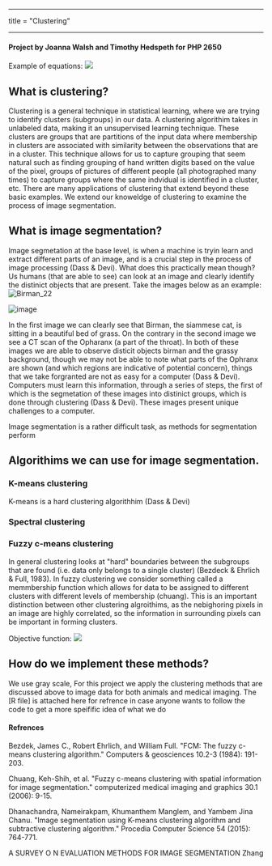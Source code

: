 
---

title = "Clustering"

---

#### Project by Joanna Walsh and Timothy Hedspeth for PHP 2650

Example of equations: <img src="https://render.githubusercontent.com/render/math?math=e^{i \pi} = -1">

## What is clustering? 
Clustering is a general technique in statistical learning, where we are trying to identify clusters (subgroups) in our data. A clustering algorithim takes in unlabeled data, making it an unsupervised learning technique. These clusters are groups that are partitions of the input data where membership in clusters are associated with similarity between the observations that are in a cluster. This technique allows for us to capture grouping that seem natural such as finding grouping of hand written digits based on the value of the pixel, groups of pictures of different people (all photographed many times) to capture groups where the same indvidual is identified in a cluster, etc. There are many applications of clustering that extend beyond these basic examples. We extend our knoweldge of clustering to examine the process of image segmentation. 

## What is image segmentation?
Image segmetation at the base level, is when a machine is tryin learn and extract different parts of an image, and is a crucial step in the process of image processing (Dass & Devi). What does this practically mean though? Us humans (that are able to see) can look at an image and clearly identify the distinict objects that are present. Take the images below as an example:
![Birman_22](https://user-images.githubusercontent.com/71342657/167688081-fec9f247-5b44-4e8e-bbe6-f9362cc3ead6.jpg)

![image](https://user-images.githubusercontent.com/71342657/167689885-0e5e1a24-193a-482e-85f7-95ad033f2119.png)

In the first image we can clearly see that Birman, the siammese cat, is sitting in a beautiful bed of grass. On the contrary in the second image we see a CT scan of the Opharanx (a part of the throat). In both of these images we are able to observe disticit objects birman and the grassy background, though we may not be able to note what parts of the Ophranx are shown (and which regions are indicative of potential concern), things that we take forgranted are not as easy for a computer (Dass & Devi). Computers must learn this information, through a series of steps, the first of which is the segmetation of these images into distinict groups, which is done through clustering (Dass & Devi). These images present unique challenges to a computer. 

Image segmentation is a rather difficult task, as methods for segmentation perform 




## Algorithims we can use for image segmentation. 
### K-means clustering 
K-means is a hard clustering algorithhim (Dass & Devi) 

### Spectral clustering 


### Fuzzy c-means clustering 
In general clustering looks at "hard" boundaries between the subgroups that are found (i.e. data only belongs to a single cluster) (Bezdeck & Ehrlich & Full, 1983). In fuzzy clustering we consider something called a memmbership function which allows for data to be assigned to different clusters with different levels of membership (chuang). This is an important distinction between other clustering algroithims, as the nebighoring pixels in an image are highly correlated, so the information in surrounding pixels can be important in forming clusters. 

Objective function: <img src="https://render.githubusercontent.com/render/math?math=J=minimize(\sum_{j=1}^N\sum_{i=1}^C u_{ij}^m ||x_j-v_i||)">

## How do we implement these methods? 
We use gray scale, 
For this project we apply the clustering methods that are discussed above to image data for both animals and medical imaging. The [R file] is attached here for refrence in case anyone wants to follow the code to get a more speifific idea of what we do 



#### Refrences 

Bezdek, James C., Robert Ehrlich, and William Full. "FCM: The fuzzy c-means clustering algorithm." Computers & geosciences 10.2-3 (1984): 191-203. 

Chuang, Keh-Shih, et al. "Fuzzy c-means clustering with spatial information for image segmentation." computerized medical imaging and graphics 30.1 (2006): 9-15.

Dhanachandra, Nameirakpam, Khumanthem Manglem, and Yambem Jina Chanu. "Image segmentation using K-means clustering algorithm and subtractive clustering algorithm." Procedia Computer Science 54 (2015): 764-771.

A SURVEY O N EVALUATION METHODS FOR
IMAGE SEGMENTATION Zhang 
